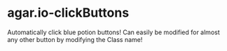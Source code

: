 # agar.io-clickButtons

Automatically click blue potion buttons! Can easily be modified for almost any other button by modifying the Class name!